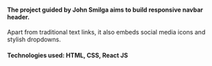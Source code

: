 #### The project guided by John Smilga aims to build responsive navbar header.

Apart from traditional text links, it also embeds social media icons and stylish dropdowns.

#### Technologies used: HTML, CSS, React JS
